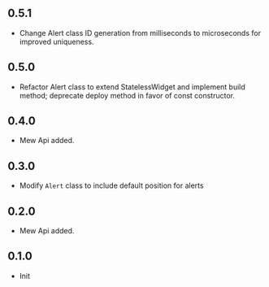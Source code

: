 ## 0.5.1

- Change Alert class ID generation from milliseconds to microseconds for improved uniqueness.

## 0.5.0

- Refactor Alert class to extend StatelessWidget and implement build method; deprecate deploy method in favor of const constructor.

## 0.4.0

- Mew Api added.

## 0.3.0

- Modify `Alert` class to include default position for alerts

## 0.2.0

- Mew Api added.

## 0.1.0

- Init
